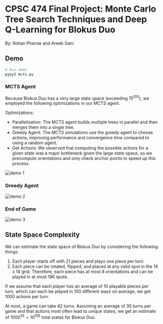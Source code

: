 # CPSC 474 Final Project: Monte Carlo Tree Search Techniques and Deep Q-Learning for Blokus Duo

By: Rohan Phanse and Areeb Gani

## Demo

```bash
# Run demo
pypy3 mcts.py
```

### MCTS Agent
Because Blokus Duo has a very large state space (exceeding $10^{100}$), we employed the following optimizations in our MCTS agent.

Optimizations:
* Parallelization: The MCTS agent builds multiple trees in parallel and then merges them into a single tree.
* Greedy Agent: The MCTS simulations use the greedy agent to choose actions, improving performance and convergence time compared to using a random agent.
* Get Actions: We observed that computing the possible actions for a given state was a major bottleneck given the large state space, so we precompute orientations and only check anchor points to speed up this process. 

![demo 1](https://lh3.googleusercontent.com/pw/AP1GczMRxUOSwPJtMfKsBjaWjvGyW3rc23gOtCI-kPkuTsQ-a8Zd3VmzIXnGoDYdIMvzQt7dUPaTGJASCUrfU1hy0abTT0owitt6g2TjxOTunBtXWOgyRM-6UOHW1eIFkhD8R60SFDWZ66SLx23EziSOwE2C=w1112-h774-s-no-gm)

### Greedy Agent

![demo 2](https://lh3.googleusercontent.com/pw/AP1GczNCldUc92F0z9rJEOUHXYZhvBmO9fKLD9BGdnaVunrfdW4wm_D_fXYLsWTsUSPYeloeLvaOLO-9J6_DOlJm-l52tsCubw7mH1PUhWjVHyGbm6wCeljPTsOcYYE6YA6B-Guku0uYjB-G1NmlVvRyQao3=w770-h774-s-no-gm)

### End of Game

![demo 3](https://lh3.googleusercontent.com/pw/AP1GczMNQY2UeXylocucgx1uUWRjSHRJyuFnJPo414SpYUgJKP1WQoksJtKyiAOk2EDpbDaXcSoc66dutGJKjcL5mN-fVAZVmwD3ITDIQbuYRBw4jOHI-IxbUd0TexZY9txs5-uqydLQSZBGwzTsAjqxQePx=w930-h652-s-no-gm)

## State Space Complexity

We can estimate the state space of Blokus Duo by considering the following things:

1. Each player starts off with 21 pieces and plays one piece per turn.
2. Each piece can be rotated, flipped, and placed at any valid spot in the 14 x 14 grid. Therefore, each piece has at most 8 orientations and can be played in at most 196 spots.

If we assume that each player has an average of 10 playable pieces per turn, which can each be played in 100 different ways on average, we get 1000 actions per turn.

At most, a game can take 42 turns. Assuming an average of 35 turns per game and that actions most often lead to unique states, we get an estimate of $1000^{35} = 10^{105}$ total states for Blokus Duo.